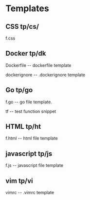 # Templates

## CSS tp/cs/

f.css

## Docker tp/dk

Dockerfile -- dockerfile template

dockerignore -- .dockerignore template

## Go tp/go

f.go -- go file template.

tf -- test function snippet

## HTML tp/ht

f.html -- html file template

## javascript tp/js

f.js -- javascript file template

## vim tp/vi

vimrc -- .vimrc template

